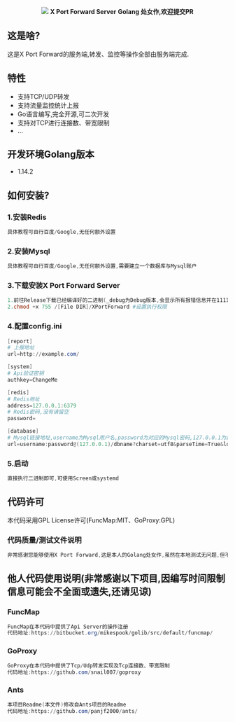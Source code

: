 <p align="center">
<img src="https://avatars2.githubusercontent.com/u/65402851?s=800&v=4"/>
<b>X Port Forward Server</b>
<b>Golang 处女作,欢迎提交PR</b>
</p>

## 这是啥?

这是X Port Forward的服务端,转发、监控等操作全部由服务端完成.

## 特性

- 支持TCP/UDP转发
- 支持流量监控统计上报
- Go语言编写,完全开源,可二次开发
- 支持对TCP进行连接数、带宽限制
- ...

## 开发环境Golang版本

- 1.14.2

## 如何安装?

### 1.安装Redis

``` powershell
具体教程可自行百度/Google,无任何额外设置
```

### 2.安装Mysql

``` powershell
具体教程可自行百度/Google,无任何额外设置,需要建立一个数据库与Mysql账户
```

### 3.下载安装X Port Forward Server

```powershell
1.前往Release下载已经编译好的二进制(_debug为Debug版本,会显示所有报错信息并在11111端口开启pprof监听,_nodebug版本为生产环境版本,不会显示报错信息,也不会在11111端口监听)或自行编译(本项目使用Go Modules)
2.chmod +x 755 /[File DIR]/XPortForward #设置执行权限
```

### 4.配置config.ini

```powershell
[report]
# 上报地址
url=http://example.com/

[system]
# Api验证密钥
authkey=ChangeMe

[redis]
# Redis地址
address=127.0.0.1:6379
# Redis密码,没有请留空
password=

[database]
# Mysql链接地址,username为Mysql用户名,password为对应的Mysql密码,127.0.0.1为数据库地址,dbname为数据库名称,具体可参考Gorm相关页面
url=username:password@(127.0.0.1)/dbname?charset=utf8&parseTime=True&loc=Local
```

### 5.启动

```powershell
直接执行二进制即可,可使用Screen或systemd
```

## 代码许可
本代码采用GPL License许可(FuncMap:MIT、GoProxy:GPL)

### 代码质量/测试文件说明
```powershell
非常感谢您能够使用X Port Forward,这是本人的Golang处女作,虽然在本地测试无问题,但不能保证完全能够满足需求,如果介意可自行重构.
```

## 他人代码使用说明(非常感谢以下项目,因编写时间限制信息可能会不全面或遗失,还请见谅)

### FuncMap
``` powershell
FuncMap在本代码中提供了Api Server的操作注册
代码地址:https://bitbucket.org/mikespook/golib/src/default/funcmap/
```

### GoProxy
``` powershell
GoProxy在本代码中提供了Tcp/Udp转发实现及Tcp连接数、带宽限制
代码地址:https://github.com/snail007/goproxy
```

### Ants
``` powershell
本项目Readme(本文件)修改自Ants项目的Readme
代码地址:https://github.com/panjf2000/ants/
```
